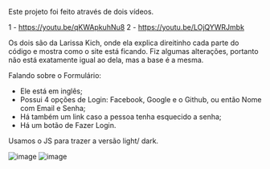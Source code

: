 Este projeto foi feito através de dois vídeos. 

1 - https://youtu.be/qKWApkuhNu8
2 - https://youtu.be/LOjQYWRJmbk

Os dois são da Larissa Kich, onde ela explica direitinho cada parte do código e mostra como o site está ficando.
Fiz algumas alterações, portanto não está exatamente igual ao dela, mas a base é a mesma. 

Falando sobre o Formulário: 
- Ele está em inglês;
- Possui 4 opções de Login: Facebook, Google e o Github, ou então Nome com Email e Senha;
- Há também um link caso a pessoa tenha esquecido a senha;
- Há um botão de Fazer Login.

Usamos o JS para trazer a versão light/ dark.

![image](https://github.com/juliacoutoo/forms/assets/123217214/4ad58f82-c4e6-4bf0-ae01-fb411712a0f6)
![image](https://github.com/juliacoutoo/forms/assets/123217214/7b5b4278-9c73-4a8d-bdaa-462b5ef896da)



